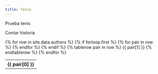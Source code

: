 ```yaml
---
title: Tenis
---
```

Prueba tenis

Contar historia



<table>
  {% for row in site.data.authors %}
    {% if forloop.first %}
    <tr>
      {% for pair in row %}
        <th>{{ pair[0] }}</th>
      {% endfor %}
    </tr>
    {% endif %}
    {% tablerow pair in row %}
      {{ pair[1] }}
    {% endtablerow %}
  {% endfor %}
</table>